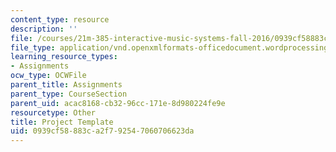 ```yaml
---
content_type: resource
description: ''
file: /courses/21m-385-interactive-music-systems-fall-2016/0939cf58883ca2f792547060706623da_MIT21M_385F16_project-template.docx
file_type: application/vnd.openxmlformats-officedocument.wordprocessingml.document
learning_resource_types:
- Assignments
ocw_type: OCWFile
parent_title: Assignments
parent_type: CourseSection
parent_uid: acac8168-cb32-96cc-171e-8d980224fe9e
resourcetype: Other
title: Project Template
uid: 0939cf58-883c-a2f7-9254-7060706623da
---
```

